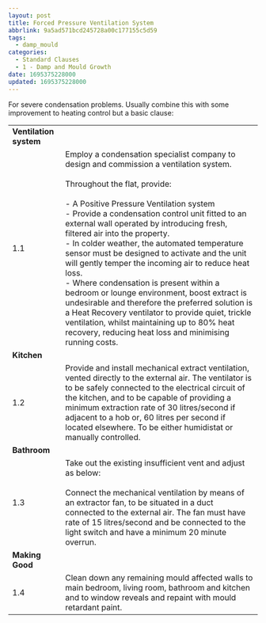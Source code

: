 ```yaml
---
layout: post
title: Forced Pressure Ventilation System
abbrlink: 9a5ad571bcd245728a00c177155c5d59
tags:
  - damp_mould
categories:
  - Standard Clauses
  - 1 - Damp and Mould Growth
date: 1695375228000
updated: 1695375228000
---
```


For severe condensation problems. Usually combine this with some improvement to heating control but a basic clause:

|                        |                                                                                                                                                                                                                                                                                                                                                                                                                                                                                                                                                                                                                                                                                                                                                                                            |
| ---------------------- | ------------------------------------------------------------------------------------------------------------------------------------------------------------------------------------------------------------------------------------------------------------------------------------------------------------------------------------------------------------------------------------------------------------------------------------------------------------------------------------------------------------------------------------------------------------------------------------------------------------------------------------------------------------------------------------------------------------------------------------------------------------------------------------------ |
| **Ventilation system** |                                                                                                                                                                                                                                                                                                                                                                                                                                                                                                                                                                                                                                                                                                                                                                                            |
| 1.1                    | Employ a condensation specialist company to design and commission a ventilation system.<br><br>Throughout the flat, provide:<br><br>- A Positive Pressure Ventilation system<br>- Provide a condensation control unit fitted to an external wall operated by introducing fresh, filtered air into the property.<br>- In colder weather, the automated temperature sensor must be designed to activate and the unit will gently temper the incoming air to reduce heat loss.<br>- Where condensation is present within a bedroom or lounge environment, boost extract is undesirable and therefore the preferred solution is a Heat Recovery ventilator to provide quiet, trickle ventilation, whilst maintaining up to 80% heat recovery, reducing heat loss and minimising running costs. |
| **Kitchen**            |                                                                                                                                                                                                                                                                                                                                                                                                                                                                                                                                                                                                                                                                                                                                                                                            |
| 1.2                    | Provide and install mechanical extract ventilation, vented directly to the external air. The ventilator is to be safely connected to the electrical circuit of the kitchen, and to be capable of providing a minimum extraction rate of 30 litres/second if adjacent to a hob or, 60 litres per second if located elsewhere. To be either humidistat or manually controlled.                                                                                                                                                                                                                                                                                                                                                                                                               |
| **Bathroom**           |                                                                                                                                                                                                                                                                                                                                                                                                                                                                                                                                                                                                                                                                                                                                                                                            |
| 1.3                    | Take out the existing insufficient vent and adjust as below:<br><br>Connect the mechanical ventilation by means of an extractor fan, to be situated in a duct connected to the external air. The fan must have rate of 15 litres/second and be connected to the light switch and have a minimum 20 minute overrun.                                                                                                                                                                                                                                                                                                                                                                                                                                                                         |
| **Making Good**        |                                                                                                                                                                                                                                                                                                                                                                                                                                                                                                                                                                                                                                                                                                                                                                                            |
| 1.4                    | Clean down any remaining mould affected walls to main bedroom, living room, bathroom and kitchen and to window reveals and repaint with mould retardant paint.                                                                                                                                                                                                                                                                                                                                                                                                                                                                                                                                                                                                                             |
